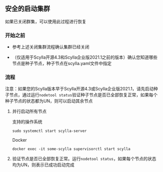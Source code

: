 ## 安全的启动集群

如果已关闭群集，可以使用此过程进行恢复

### 开始之前

- 参考上述关闭集群流程确认集群已经关闭

- （仅适用于Scylla开源4.3和Scylla企业版2021.1之前的版本）确认您知道哪些节点是种子节点，种子节点在scylla.yaml文件中指定


### 流程

注意：如果您的Scylla版本早于Scylla开源4.3或Scylla企业版2021.1，请先启动种子节点，通过运行`nodetool status`验证种子节点是否已全部恢复正常，如果每个种子节点的状态都为UN，则可以启动其余节点

1. 并行启动所有节点

    支持的操作系统

    ```shell
    sudo systemctl start scylla-server
    ```

    Docker

    ```shell
    docker exec -it some-scylla supervisorctl start scylla
    ```

2. 验证节点是否已全部恢复正常。运行`nodetool status`，如果每个节点的状态均为UN，则表示已成功启动完成